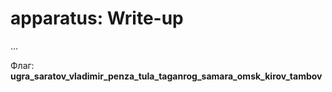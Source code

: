 # apparatus: Write-up

...

Флаг: **ugra\_saratov\_vladimir\_penza\_tula\_taganrog\_samara\_omsk\_kirov\_tambov**
